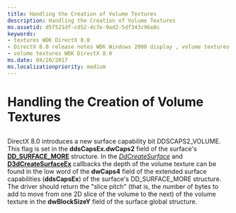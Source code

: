 ```yaml
---
title: Handling the Creation of Volume Textures
description: Handling the Creation of Volume Textures
ms.assetid: d5f521df-cd52-4c7e-9ad2-5df343c96e8c
keywords:
- textures WDK DirectX 8.0
- DirectX 8.0 release notes WDK Windows 2000 display , volume textures
- volume textures WDK DirectX 8.0
ms.date: 04/20/2017
ms.localizationpriority: medium
---
```


# Handling the Creation of Volume Textures


## <span id="ddk_handling_the_creation_of_volume_textures_gg"></span><span id="DDK_HANDLING_THE_CREATION_OF_VOLUME_TEXTURES_GG"></span>


DirectX 8.0 introduces a new surface capability bit DDSCAPS2\_VOLUME. This flag is set in the **ddsCapsEx.dwCaps2** field of the surface's [**DD\_SURFACE\_MORE**](/windows/win32/api/ddrawint/ns-ddrawint-dd_surface_more) structure. In the [*DdCreateSurface*](/previous-versions/windows/hardware/drivers/ff549263(v=vs.85)) and [**D3dCreateSurfaceEx**](/windows/win32/api/ddrawint/nc-ddrawint-pdd_createsurfaceex) callbacks the depth of the volume texture can be found in the low word of the **dwCaps4** field of the extended surface capabilities (**ddsCapsEx**) of the surface's DD\_SURFACE\_MORE structure. The driver should return the "slice pitch" (that is, the number of bytes to add to move from one 2D slice of the volume to the next) of the volume texture in the **dwBlockSizeY** field of the surface global structure.

 

